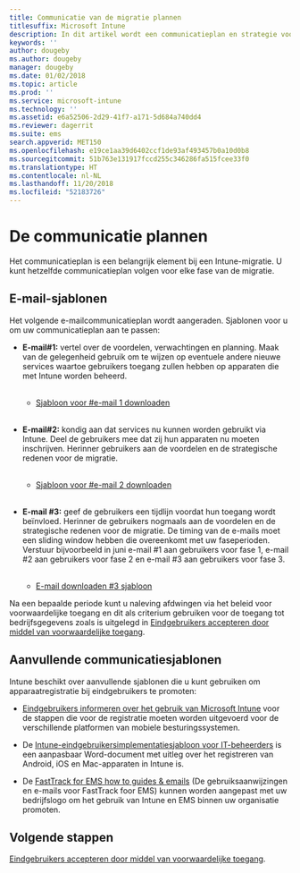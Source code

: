 ```yaml
---
title: Communicatie van de migratie plannen
titlesuffix: Microsoft Intune
description: In dit artikel wordt een communicatieplan en strategie voor migraties voorgesteld die u kunt gebruiken bij het migreren naar Microsoft Intune.
keywords: ''
author: dougeby
ms.author: dougeby
manager: dougeby
ms.date: 01/02/2018
ms.topic: article
ms.prod: ''
ms.service: microsoft-intune
ms.technology: ''
ms.assetid: e6a52506-2d29-41f7-a171-5d684a740dd4
ms.reviewer: dagerrit
ms.suite: ems
search.appverid: MET150
ms.openlocfilehash: e19ce1aa39d6402ccf1de93af493457b0a10d0b8
ms.sourcegitcommit: 51b763e131917fccd255c346286fa515fcee33f0
ms.translationtype: HT
ms.contentlocale: nl-NL
ms.lasthandoff: 11/20/2018
ms.locfileid: "52183726"
---
```

# <a name="plan-communications"></a>De communicatie plannen

Het communicatieplan is een belangrijk element bij een Intune-migratie. U kunt hetzelfde communicatieplan volgen voor elke fase van de migratie.

## <a name="email-templates"></a>E-mail-sjablonen

Het volgende e-mailcommunicatieplan wordt aangeraden. Sjablonen voor u om uw communicatieplan aan te passen:

-   **E-mail\#1:** vertel over de voordelen, verwachtingen en planning. Maak van de gelegenheid gebruik om te wijzen op eventuele andere nieuwe services waartoe gebruikers toegang zullen hebben op apparaten die met Intune worden beheerd.<br/><br/>


    -   [Sjabloon voor \#e-mail 1 downloaden](https://gallery.technet.microsoft.com/Intune-migration-guide-end-e3209b35)
<br></br>

-   **E-mail\#2:** kondig aan dat services nu kunnen worden gebruikt via Intune. Deel de gebruikers mee dat zij hun apparaten nu moeten inschrijven. Herinner gebruikers aan de voordelen en de strategische redenen voor de migratie.<br/><br/>


    -   [Sjabloon voor \#e-mail 2 downloaden](https://gallery.technet.microsoft.com/Intune-migration-guide-end-a9d25eb5)
<br></br>

-   **E-mail \#3:** geef de gebruikers een tijdlijn voordat hun toegang wordt beïnvloed. Herinner de gebruikers nogmaals aan de voordelen en de strategische redenen voor de migratie. De timing van de e-mails moet een sliding window hebben die overeenkomt met uw faseperioden. Verstuur bijvoorbeeld in juni e-mail \#1 aan gebruikers voor fase 1, e-mail \#2 aan gebruikers voor fase 2 en e-mail \#3 aan gebruikers voor fase 3.<br/><br/>

    -   [E-mail downloaden \#3 sjabloon](https://gallery.technet.microsoft.com/Intune-migration-guide-end-831521b5)

Na een bepaalde periode kunt u naleving afdwingen via het beleid voor voorwaardelijke toegang en dit als criterium gebruiken voor de toegang tot bedrijfsgegevens zoals is uitgelegd in [Eindgebruikers accepteren door middel van voorwaardelijke toegang](migration-guide-drive-adoption.md).

## <a name="additional-communication-templates"></a>Aanvullende communicatiesjablonen

Intune beschikt over aanvullende sjablonen die u kunt gebruiken om apparaatregistratie bij eindgebruikers te promoten:

-   [Eindgebruikers informeren over het gebruik van Microsoft Intune](end-user-educate.md) voor de stappen die voor de registratie moeten worden uitgevoerd voor de verschillende platformen van mobiele besturingssystemen.

-   De [Intune-eindgebruikersimplementatiesjabloon voor IT-beheerders](https://gallery.technet.microsoft.com/End-user-Intune-enrollment-55dfd64a) is een aanpasbaar Word-document met uitleg over het registreren van Android, iOS en Mac-apparaten in Intune is.

-   De [FastTrack for EMS how to guides & emails](https://gallery.technet.microsoft.com/FastTrack-for-EMS-How-To-f170da4c) (De gebruiksaanwijzingen en e-mails voor FastTrack foor EMS) kunnen worden aangepast met uw bedrijfslogo om het gebruik van Intune en EMS binnen uw organisatie promoten.

## <a name="next-steps"></a>Volgende stappen

[Eindgebruikers accepteren door middel van voorwaardelijke toegang](migration-guide-drive-adoption.md).
